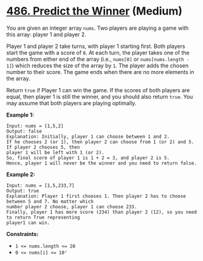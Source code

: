 # [486. Predict the Winner][link] (Medium)

[link]: https://leetcode.com/problems/predict-the-winner/

You are given an integer array `nums`. Two players are playing a game with this array: player 1 and
player 2.

Player 1 and player 2 take turns, with player 1 starting first. Both players start the game with a
score of `0`. At each turn, the player takes one of the numbers from either end of the array (i.e.,
`nums[0]` or `nums[nums.length - 1]`) which reduces the size of the array by `1`. The player adds the
chosen number to their score. The game ends when there are no more elements in the array.

Return `true` if Player 1 can win the game. If the scores of both players are equal, then player 1
is still the winner, and you should also return `true`. You may assume that both players are playing
optimally.

**Example 1:**

```
Input: nums = [1,5,2]
Output: false
Explanation: Initially, player 1 can choose between 1 and 2.
If he chooses 2 (or 1), then player 2 can choose from 1 (or 2) and 5. If player 2 chooses 5, then
player 1 will be left with 1 (or 2).
So, final score of player 1 is 1 + 2 = 3, and player 2 is 5.
Hence, player 1 will never be the winner and you need to return false.
```

**Example 2:**

```
Input: nums = [1,5,233,7]
Output: true
Explanation: Player 1 first chooses 1. Then player 2 has to choose between 5 and 7. No matter which
number player 2 choose, player 1 can choose 233.
Finally, player 1 has more score (234) than player 2 (12), so you need to return True representing
player1 can win.
```

**Constraints:**

- `1 <= nums.length <= 20`
- `0 <= nums[i] <= 10⁷`

